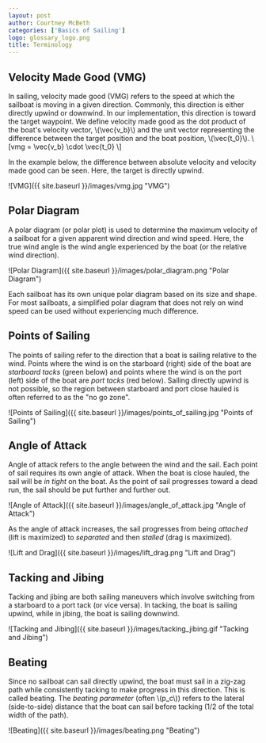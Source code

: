 ```yaml
---
layout: post
author: Courtney McBeth
categories: ['Basics of Sailing']
logo: glossary_logo.png
title: Terminology
---
```


<script src="https://polyfill.io/v3/polyfill.min.js?features=es6"></script>
<script id="MathJax-script" async src="https://cdn.jsdelivr.net/npm/mathjax@3/es5/tex-mml-chtml.js"></script>

## Velocity Made Good (VMG)
<p>
In sailing, velocity made good (VMG) refers to the speed at which the sailboat is moving in a given direction. Commonly, this direction is either directly upwind or downwind. In our implementation, this direction is toward the target waypoint. We define velocity made good as the dot product of the boat's velocity vector, \(\vec{v_b}\) and the unit vector representing the difference between the target position and the boat position, \(\vec{t_0}\).
\[vmg = \vec{v_b} \cdot \vec{t_0} \]
</p>

In the example below, the difference between absolute velocity and velocity made good can be seen. Here, the target is directly upwind.

![VMG]({{ site.baseurl }}/images/vmg.jpg "VMG")

## Polar Diagram

A polar diagram (or polar plot) is used to determine the maximum velocity of a sailboat for a given apparent wind direction and wind speed. Here, the true wind angle is the wind angle experienced by the boat (or the relative wind direction).

![Polar Diagram]({{ site.baseurl }}/images/polar_diagram.png "Polar Diagram")

Each sailboat has its own unique polar diagram based on its size and shape. For most sailboats, a simplified polar diagram that does not rely on wind speed can be used without experiencing much difference.

## Points of Sailing

The points of sailing refer to the direction that a boat is sailing relative to the wind. Points where the wind is on the starboard (right) side of the boat are _starboard tacks_ (green below) and points where the wind is on the port (left) side of the boat are _port tacks_ (red below). Sailing directly upwind is not possible, so the region between starboard and port close hauled is often referred to as the "no go zone".

![Points of Sailing]({{ site.baseurl }}/images/points_of_sailing.jpg "Points of Sailing")

## Angle of Attack

Angle of attack refers to the angle between the wind and the sail. Each point of sail requires its own angle of attack. When the boat is close hauled, the sail will be _in tight_ on the boat. As the point of sail progresses toward a dead run, the sail should be put further and further out.

![Angle of Attack]({{ site.baseurl }}/images/angle_of_attack.jpg "Angle of Attack")

As the angle of attack increases, the sail progresses from being _attached_ (lift is maximized) to _separated_ and then _stalled_ (drag is maximized).

![Lift and Drag]({{ site.baseurl }}/images/lift_drag.png "Lift and Drag")

## Tacking and Jibing

Tacking and jibing are both sailing maneuvers which involve switching from a starboard to a port tack (or vice versa). In tacking, the boat is sailing upwind, while in jibing, the boat is sailing downwind.

![Tacking and Jibing]({{ site.baseurl }}/images/tacking_jibing.gif "Tacking and Jibing")

## Beating
<p>
Since no sailboat can sail directly upwind, the boat must sail in a zig-zag path while consistently tacking to make progress in this direction. This is called beating. The <i>beating parameter</i> (often \(p_c\)) refers to the lateral (side-to-side) distance that the boat can sail before tacking (1/2 of the total width of the path).
</p>

![Beating]({{ site.baseurl }}/images/beating.png "Beating")